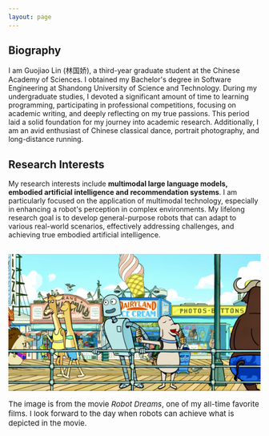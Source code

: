 ```yaml
---
layout: page
---
```

<div style="margin-bottom: 20px;">
  <h2>Biography</h2>
  <div style="margin-bottom: 20px;">
    <p>I am Guojiao Lin (林国娇), a third-year graduate student at the Chinese Academy of Sciences. I obtained my Bachelor's degree in Software Engineering at Shandong University of Science and Technology. During my undergraduate studies, I devoted a significant amount of time to learning programming, participating in professional competitions, focusing on academic writing, and deeply reflecting on my true passions. This period laid a solid foundation for my journey into academic research. Additionally, I am an avid enthusiast of Chinese classical dance, portrait photography, and long-distance running.
    </p>
  </div>

  <h2>Research Interests</h2>
  <div style="margin-bottom: 20px;">
    <p>My research interests include <strong>multimodal large language models, embodied artificial intelligence and recommendation systems</strong>. I am particularly focused on the application of multimodal technology, especially in enhancing a robot's perception in complex environments. My lifelong research goal is to develop general-purpose robots that can adapt to various real-world scenarios, effectively addressing challenges, and achieving true embodied artificial intelligence.
    </p>
  </div>
  
  <div style="text-align: left; margin-bottom: 20px;">
    <img src="file/robot_dream.jpg" style="margin-top: 10px; margin-bottom: 10px; max-width: 100%; height: auto;">
    <div style="margin-top: 4px; font-style: normal; font-size: 15px;">The image is from the movie <em>Robot Dreams</em>, one of my all-time favorite films. I look forward to the day when robots can achieve what is depicted in the movie.</div>
  </div>

</div>
